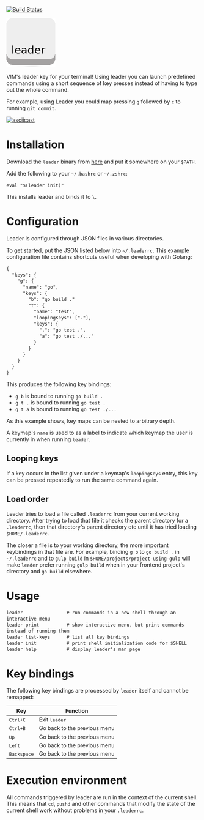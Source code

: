 [![Build Status](https://travis-ci.com/dhamidi/leader.svg?branch=master)](https://travis-ci.com/dhamidi/leader)

![](./assets/logo.png)

VIM's leader key for your terminal!  Using leader you can launch predefined commands using a short sequence of key presses instead of having to type out the whole command.

For example, using Leader you could map pressing `g` followed by `c` to running `git commit`.

[![asciicast](https://asciinema.org/a/j1SIx0G9cQ5q8M8wf3SZeu5OW.png)](https://asciinema.org/a/j1SIx0G9cQ5q8M8wf3SZeu5OW)

# Installation

Download the `leader` binary from [here](https://github.com/dhamidi/leader/releases) and put it somewhere on your `$PATH`.

Add the following to your `~/.bashrc` or `~/.zshrc`:

```
eval "$(leader init)"
```

This installs leader and binds it to `\`.

# Configuration

Leader is configured through JSON files in various directories.

To get started, put the JSON listed below into `~/.leaderrc`.  This example configuration file contains shortcuts useful when developing with Golang:

```
{
  "keys": {
    "g": {
      "name": "go",
      "keys": {
        "b": "go build ."
        "t": {
          "name": "test",
          "loopingKeys": ["."],
          "keys": {
            ".": "go test .",
            "a": "go test ./..."
          }
        }
      }
    }
  }
}
```

This produces the following key bindings:

- `g b` is bound to running `go build .`
- `g t .` is bound to running `go test .`
- `g t a` is bound to running `go test ./...`

As this example shows, key maps can be nested to arbitrary depth.

A keymap's `name` is used to as a label to indicate which keymap the user is currently in when running `leader`.


## Looping keys

If a key occurs in the list given under a keymap's `loopingKeys` entry, this key can be pressed repeatedly to run the same command again.

## Load order

Leader tries to load a file called `.leaderrc` from your current working directory.  After trying to load that file it checks the parent directory for a `.leaderrc`, then that directory's parent directory etc until it has tried loading `$HOME/.leaderrc`.

The closer a file is to your working directory, the more important keybindings in that file are.  For example, binding `g b` to `go build .` in `~/.leaderrc` and to `gulp build` in `$HOME/projects/project-using-gulp` will make `leader` prefer running `gulp build` when in your frontend project's directory and `go build` elsewhere.

# Usage

```
leader                # run commands in a new shell through an interactive menu
leader print          # show interactive menu, but print commands instead of running them
leader list-keys      # list all key bindings
leader init           # print shell initialization code for $SHELL
leader help           # display leader's man page
```

# Key bindings

The following key bindings are processed by `leader` itself and cannot be remapped:

| Key         | Function                     |
| ---         | --------                     |
| `Ctrl+C`    | Exit `leader`                |
| `Ctrl+B`    | Go back to the previous menu |
| `Up`        | Go back to the previous menu |
| `Left`      | Go back to the previous menu |
| `Backspace` | Go back to the previous menu |


# Execution environment

All commands triggered by leader are run in the context of the current shell.  This means that `cd`, `pushd` and other commands that modify the state of the current shell work without problems in your `.leaderrc`.
